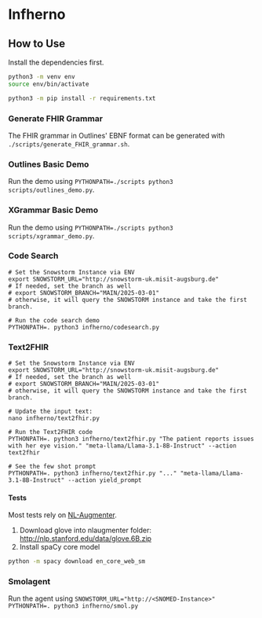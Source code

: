 # Infherno

## How to Use

Install the dependencies first.

```bash
python3 -m venv env
source env/bin/activate

python3 -m pip install -r requirements.txt
```

### Generate FHIR Grammar

The FHIR grammar in Outlines' EBNF format can be generated with `./scripts/generate_FHIR_grammar.sh`.

### Outlines Basic Demo

Run the demo using `PYTHONPATH=./scripts python3 scripts/outlines_demo.py`.

### XGrammar Basic Demo

Run the demo using `PYTHONPATH=./scripts python3 scripts/xgrammar_demo.py`.

### Code Search
```
# Set the Snowstorm Instance via ENV
export SNOWSTORM_URL="http://snowstorm-uk.misit-augsburg.de"
# If needed, set the branch as well
# export SNOWSTORM_BRANCH="MAIN/2025-03-01"
# otherwise, it will query the SNOWSTORM instance and take the first branch.

# Run the code search demo
PYTHONPATH=. python3 infherno/codesearch.py
```

### Text2FHIR
```
# Set the Snowstorm Instance via ENV
export SNOWSTORM_URL="http://snowstorm-uk.misit-augsburg.de"
# If needed, set the branch as well
# export SNOWSTORM_BRANCH="MAIN/2025-03-01"
# otherwise, it will query the SNOWSTORM instance and take the first branch.

# Update the input text:
nano infherno/text2fhir.py

# Run the Text2FHIR code
PYTHONPATH=. python3 infherno/text2fhir.py "The patient reports issues with her eye vision." "meta-llama/Llama-3.1-8B-Instruct" --action text2fhir

# See the few shot prompt
PYTHONPATH=. python3 infherno/text2fhir.py "..." "meta-llama/Llama-3.1-8B-Instruct" --action yield_prompt
```

#### Tests
Most tests rely on [NL-Augmenter](https://github.com/GEM-benchmark/NL-Augmenter).

1. Download glove into nlaugmenter folder: http://nlp.stanford.edu/data/glove.6B.zip
2. Install spaCy core model 
```bash
python -m spacy download en_core_web_sm
```

### Smolagent

Run the agent using `SNOWSTORM_URL="http://<SNOMED-Instance>" PYTHONPATH=. python3 infherno/smol.py`